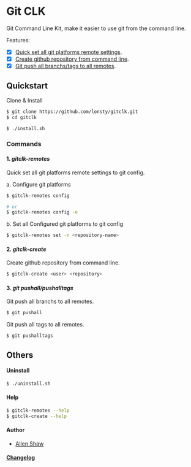 # Git CLK

Git Command Line Kit, make it easier to use git from the command line.

Features:
- [x] [Quick set all git platforms remote settings](#1-gitclk-remotes).
- [x] [Create github repository from command line](#2-gitclk-create).
- [x] [Git push all branchs/tags to all remotes](#3-git-pushallpushalltags).

## Quickstart

Clone & Install

```sh
$ git clone https://github.com/lonsty/gitclk.git
$ cd gitclk

$ ./install.sh
```

### Commands

#### 1. *gitclk-remotes*

Quick set all git platforms remote settings to git config.

a. Configure git platforms

```sh
$ gitclk-remotes config

# or
$ gitclk-remotes config -e
```

b. Set all Configured git platforms to git config

```sh
$ gitclk-remotes set -n <repository-name>
```

#### 2. *gitclk-create*

Create github repository from command line.

```sh
$ gitclk-create <user> <repository>
```

#### 3. *git pushall/pushalltags*

Git push all branchs to all remotes.

```sh
$ git pushall
```

Git push all tags to all remotes.

```sh
$ git pushalltags
```

## Others

#### Uninstall

```sh
$ ./uninstall.sh
```

#### Help

```sh
$ gitclk-remotes --help
$ gitclk-create --help
```

#### Author

- [Allen Shaw](http://github.com/lonsty)

#### [Changelog](CHANGELOG.md)